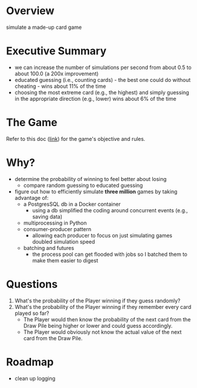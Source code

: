 # Overview
simulate a made-up card game

# Executive Summary
* we can increase the number of simulations per second from about 0.5 to about 100.0 (a 200x improvement)
* educated guessing (i.e., counting cards) - the best one could do without cheating - wins about 11% of the time
* choosing the most extreme card (e.g., the highest) and simply guessing in the appropriate direction (e.g., lower) wins about 6% of the time

# The Game
Refer to this doc ([link](app/game/README.md)) for the game's objective and rules.

# Why?
* determine the probability of winning to feel better about losing
    * compare random guessing to educated guessing
* figure out how to efficiently simulate <b>three million</b> games by taking advantage of:
    * a PostgresSQL db in a Docker container
        * using a db simplified the coding around concurrent events (e.g., saving data)
    * multiprocessing in Python
    * consumer-producer pattern
        * allowing each producer to focus on just simulating games doubled simulation speed
    * batching and futures
        * the process pool can get flooded with jobs so I batched them to make them easier to digest

# Questions
1. What's the probability of the Player winning if they guess randomly?
1. What's the probability of the Player winning if they remember every card played so far?
    * The Player would then know the probability of the next card from the Draw Pile being higher or lower and could guess accordingly.
    * The Player would obviously not know the actual value of the next card from the Draw Pile.

# Roadmap
* clean up logging